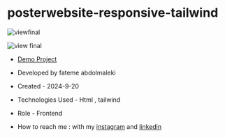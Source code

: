 # posterwebsite-responsive-tailwind

![viewfinal]()

![view final]()

- [Demo Project]()

- Developed by fateme abdolmaleki

- Created - 2024-9-20

- Technologies Used - Html , tailwind

- Role - Frontend

- How to reach me : with my [instagram](https://www.instagram.com/fatemeabdolmaleki_) and [linkedin](https://www.linkedin.com/in/fateme-abdolmaleki/)
